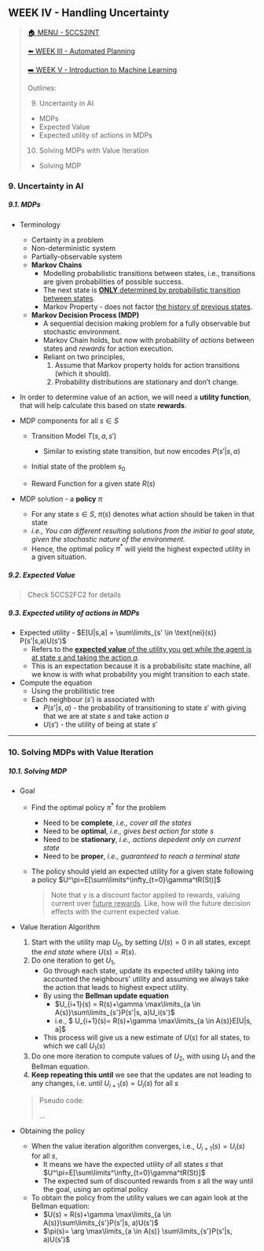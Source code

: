 ## WEEK IV - Handling Uncertainty

>[🏠 MENU - 5CCS2INT](year2/5ccs2int.md)
>
>[⬅️ WEEK III - Automated Planning](year2/5ccs2int/w3.md)
>
>[➡️ WEEK V - Introduction to Machine Learning](year2/5ccs2int/w5.md)
>
>Outlines:
>
>9. Uncertainty in AI
>   - MDPs
>   - Expected Value
>   - Expected utility of actions in MDPs
>10. Solving MDPs with Value Iteration
>    - Solving MDP

### 9. Uncertainty in AI

##### 9.1. MDPs

- Terminology
  - Certainty in a problem
  - Non-deterministic system
  - Partially-observable system
  - **Markov Chains**
    - Modelling probabilistic transitions between states, i.e., transitions are given probabilities of possible success. 
    - The next state is <u>**ONLY** determined by probabilistic transition between states</u>.
    - Markov Property - does not factor <u>the history of previous states</u>.
  - **Markov Decision Process (MDP)**
    - A sequential decision making problem for a fully observable but stochastic environment.
    - Markov Chain holds, but now with probability of *actions* between states and *rewards* for action execution.
    - Reliant on two principles, 
      1. Assume that Markov property holds for action transitions (which it should).
      2. Probability distributions are stationary and don’t change.
- In order to determine value of an action, we will need a **utility function**, that will help calculate this based on state **rewards**.
- MDP components for all $s \in S$
  - Transition Model $T(s, a, s')$
    - Similar to existing state transition, but now encodes $P(s'| s, a)$​

  - Initial state of the problem $s_0$
  - Reward Function for a given state $R(s)$

- MDP solution - a **policy** $\pi$​
  - For any state $s \in S$, $\pi(s)$ denotes what action should be taken in that state
  - *i.e., You can different resulting solutions from the initial to goal state, given the stochastic nature of the environment.*
  - Hence, the optimal policy $\pi^*$ will yield the highest expected utility in a given situation. 


##### 9.2. Expected Value

> Check 5CCS2FC2 for details

##### 9.3. Expected utility of actions in MDPs

- Expected utility - $E[U|s,a] = \sum\limits_{s' \in \text{nei}(s)} P(s’|s,a)U(s’)$
  - Refers to the <u>**expected value** of the utility you get while the agent is at state $s$ and taking the action $a$</u>. 
  - This is an expectation because it is a probabilisitc state machine, all we know is with what probability you might transition to each state.
- Compute the equation
  - Using the probilitistic tree
  - Each neighbour $(s')$ is associated with
    - $P(s’|s,a)$ - the probability of transitioning to state $s'$ with giving that we are at state $s$ and take action $a$
    - $U(s')$ - the utility of being at state $s'$​​

---

### 10. Solving MDPs with Value Iteration

##### 10.1. Solving MDP

- Goal

  - Find the optimal policy $\pi^*$ for the problem

    - Need to be **complete**, *i.e., cover all the states*
    - Need to be **optimal**, *i.e., gives best action for state $s$*
    - Need to be **stationary**, *i.e., actions depedent only on current state*
    - Need to be **proper**, *i.e., guaranteed to reach a terminal state*

  - The policy should yield an expected utility for a given state following a policy $U^\pi=E[\sum\limits^\infty_{t=0}\gamma^tR(St)]$​

    > Note that $\gamma$ is a discount factor applied to rewards, valuing current over <u>future rewards</u>. Like, how will the future decision effects with the current expected value. 

- Value Iteration Algorithm

  1. Start with the utility map $U_0$, by setting $U(s)=0$ in all states, except the *end state* where $U(s)=R(s)$​. 
  2. Do one iteration to get $U_1$, 
     - Go through each state, update its expected utility taking into accounted the neighbours' utility and assuming we always take the action that leads to highest expect utility. 
     - By using the **Bellman update equation** 
       - $U_{i+1}(s) = R(s)+\gamma \max\limits_{a \in A(s)}\sum\limits_{s'}P(s'|s, a)U_i(s')$
       - i.e.,  $ U_{i+1}(s)= R(s)+\gamma \max\limits_{a \in A(s)}E[U|s, a]$​
     - This process will give us a new estimate of $U(s)$ for all states, to which we call $U_1(s)$​
  3. Do one more iteration to compute values of $U_2$, with using $U_1$​ and the Bellman equation.
  4. **Keep repeating this until** we see that the updates are not leading to any changes, i.e. until $U_{i+1}(s) = U_i(s) \text{ for all }s$​​

  >Pseudo code:
  >
  >...

- Obtaining the policy

  - When the value iteration algorithm converges, i.e., $U_{i+1}(s)=U_i(s) \text{ for all }s$,  
    - It means we have the expected utility of all states $s$ that $U^\pi=E[\sum\limits^\infty_{t=0}\gamma^tR(St)]$
    - The expected sum of discounted rewards from $s$​ all the way until the goal, using an optimal policy
  - To obtain the policy from the utility values we can again look at the Bellman equation:
    - $U(s) = R(s)+\gamma \max\limits_{a \in A(s)}\sum\limits_{s'}P(s'|s, a)U(s')$​
    - $\pi(s)= \arg \max\limits_{a \in A(s)} \sum\limits_{s'}P(s'|s, a)U(s')$
